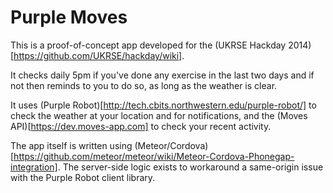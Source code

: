 Purple Moves
============

This is a proof-of-concept app developed for the (UKRSE Hackday 2014)[https://github.com/UKRSE/hackday/wiki].

It checks daily 5pm if you've done any exercise in the last two days and if not then reminds to you to do so, as long as the weather is clear.

It uses (Purple Robot)[http://tech.cbits.northwestern.edu/purple-robot/] to check the weather at your location and for notifications, and the (Moves API)[https://dev.moves-app.com] to check your recent activity.

The app itself is written using (Meteor/Cordova)[https://github.com/meteor/meteor/wiki/Meteor-Cordova-Phonegap-integration]. The server-side logic exists to workaround a same-origin issue with the Purple Robot client library.
